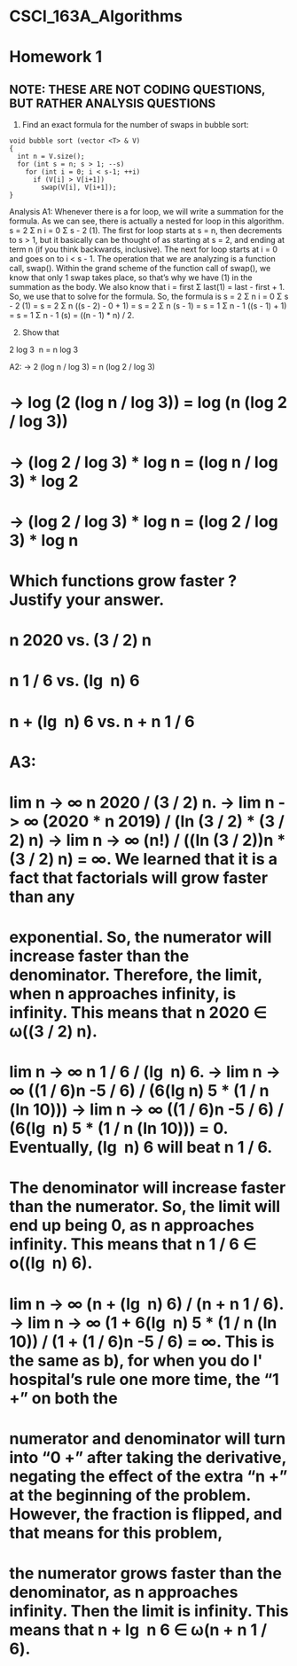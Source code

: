 # CSCI_163A_Algorithms
# Homework 1

## NOTE: THESE ARE NOT CODING QUESTIONS, BUT RATHER ANALYSIS QUESTIONS

1. Find an exact formula for the number of swaps in bubble sort:
```
void bubble sort (vector <T> & V)
{
  int n = V.size();
  for (int s = n; s > 1; --s)
    for (int i = 0; i < s-1; ++i)
      if (V[i] > V[i+1])
        swap(V[i], V[i+1]);
}
```
Analysis
A1: Whenever there is a for loop, we will write a summation for the formula. As we can see, there is actually a nested for loop in this algorithm. s = 2 Σ n i = 0 Σ s - 2 (1). The first for loop starts at s = n, then
decrements to s > 1, but it basically can be thought of as starting at s = 2, and ending at term n (if you think backwards, inclusive). The next for loop starts at i = 0 and goes on to i < s - 1. The operation that we are
analyzing is a function call, swap(). Within the grand scheme of the function call of swap(), we know that only 1 swap takes place, so that’s why we have (1) in the summation as the body. We also know that
i = first Σ last(1) = last - first + 1. So, we use that to solve for the formula. So, the formula is s = 2 Σ n i = 0 Σ s - 2 (1) = s = 2 Σ n ((s - 2) - 0 + 1) = s = 2 Σ n (s - 1) = s = 1 Σ n - 1 ((s - 1) + 1) = s
= 1 Σ n - 1 (s) = ((n - 1) * n) / 2.

2. Show that

2 log 3 ⁡ n = n log 3

A2: 	→ 2 (log n / log 3) = n (log 2 / log 3)
# → log (2 (log n / log 3)) = log (n (log 2 / log 3))
# → (log 2 / log 3) * log n = (log n / log 3) * log 2
# → (log 2 / log 3) * log n = (log 2 / log 3) * log n

# Which functions grow faster ?  Justify your answer.
# n 2020 vs. (3 / 2) n
# n 1 / 6 vs. (lg ⁡ n) 6
# n + (lg ⁡ n) 6 vs. n + n 1 / 6
# A3:
# lim n -> ∞ n 2020 / (3 / 2) n. → lim n -> ∞ (2020 * n 2019) / (ln (3 / 2) * (3 / 2) n) → lim n -> ∞ (n!) / ((ln (3 / 2))n * (3 / 2) n) = ∞. We learned that it is a fact that factorials will grow faster than any
# exponential. So, the numerator will increase faster than the denominator. Therefore, the limit, when n approaches infinity, is infinity. This means that n 2020 ∈ ω((3 / 2) n).
# lim n -> ∞ n 1 / 6 / (lg ⁡ n) 6. → lim n -> ∞ ((1 / 6)n -5 / 6) / (6(lg ⁡ n) 5  * (1 / n (ln 10))) → lim n -> ∞ ((1 / 6)n -5 / 6) / (6(lg ⁡ n) 5  * (1 / n (ln 10))) = 0. Eventually, (lg ⁡ n) 6 will beat n 1 / 6.
# The denominator will increase faster than the numerator. So, the limit will end up being 0, as n approaches infinity. This means that n 1 / 6 ∈ o((lg ⁡ n) 6).
# lim n -> ∞ (n + (lg ⁡ n) 6) / (n + n 1 / 6). → lim n -> ∞ (1 + 6(lg ⁡ n) 5 * (1 / n (ln 10)) / (1 + (1 / 6)n -5 / 6) = ∞. This is the same as b), for when you do l' hospital’s rule one more time, the “1 +” on both the
# numerator and denominator will turn into “0 +” after taking the derivative, negating the effect of the extra “n +” at the beginning of the problem. However, the fraction is flipped, and that means for this problem,
# the numerator grows faster than the denominator, as n approaches infinity. Then the limit is infinity. This means that n + lg ⁡ n 6 ∈ ω(n + n 1 / 6).
